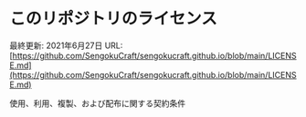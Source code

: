 # このリポジトリのライセンス

最終更新: 2021年6月27日
URL: [https://github.com/SengokuCraft/sengokucraft.github.io/blob/main/LICENSE.md](https://github.com/SengokuCraft/sengokucraft.github.io/blob/main/LICENSE.md)

使用、利用、複製、および配布に関する契約条件
